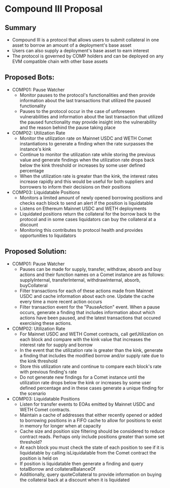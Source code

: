 # Compound III Proposal

## Summary

- Compound III is a protocol that allows users to submit collateral in one asset to borrow an amount of a deployment's base asset
- Users can also supply a deployment's base asset to earn interest
- The protocol is governed by COMP holders and can be deployed on any EVM compatible chain with other base assets

## Proposed Bots:

- COMP01: Pause Watcher
    - Monitor pauses to the protocol's functionalities and then provide information about the last transactions that utilized the paused functionality
    - Pauses to the protocol occur in the case of unforeseen vulnerabilities and information about the last transaction that utilized the paused functionality may provide insight into the vulnerability and the reason behind the pause taking place
- COMP02: Utilization Rate
    - Monitor the utilization rate on Mainnet USDC and WETH Comet instantiations to generate a finding when the rate surpasses the instance's kink
    - Continue to monitor the utilization rate while storing the previous value and generate findings when the utilization rate drops back below the kink threshold or increases by some user defined percentage
    - When the utilization rate is greater than the kink, the interest rates increase rapidly and this would be useful for both suppliers and borrowers to inform their decisions on their positions
- COMP03: Liquidatable Positions
    - Monitors a limited amount of newly opened borrowing positions and checks each block to send an alert if the position is liquidatable
    - Listens on Ethereum Mainnet USDC and WETH deployments
    - Liquidated positions return the collateral for the borrow back to the protocol and in some cases liquidators can buy the collateral at a discount
    - Monitoring this contributes to protocol health and provides opportunities to liquidators

## Proposed Solution:

- COMP01: Pause Watcher
    - Pauses can be made for supply, transfer, withdraw, absorb and buy actions and their function names on a Comet instance are as follows: supplyInternal, transferInternal, withdrawInternal, absorb, buyCollateral
    - Filter transactions for each of these actions made from Mainnet USDC and cache information about each one. Update the cache every time a more recent action occurs
    - Filter transaction event for the "PauseAction" event. When a pause occurs, generate a finding that includes information about which actions have been paused, and the latest transactions that occured exercising these actions.
- COMP02: Utilization Rate
    - For Mainnet USDC and WETH Comet contracts, call getUtilization on each block and compare with the kink value that increases the interest rate for supply and borrow
    - In the event that the utilization rate is greater than the kink, generate a finding that includes the modified borrow and/or supply rate due to the kink threshold
    - Store this utilization rate and continue to compare each block's rate with previous finding's rate
    - Do not generate new findings for a Comet instance until the utilization rate drops below the kink or increases by some user defined percentage and in these cases generate a unique finding for the scenario
- COMP03: Liquidatable Positions
    - Listen for transfer events to EOAs emitted by Mainnet USDC and WETH Comet contracts.
    - Maintain a cache of addresses that either recently opened or added to borrowing positions in a FIFO cache to allow for positions to exist in memory for longer when at capacity
    - Cache size and position size filtering should be considered to reduce contract reads. Perhaps only include positions greater than some set threshold?
    - At each block you must check the state of each position to see if it is liquidatable by calling isLiquidatable from the Comet contract the position is held on
    - If position is liquidatable then generate a finding and query totalBorrow and collateralBalanceOf
    - Additionally, query quoteCollateral to provide information on buying the collateral back at a discount when it is liquidated
